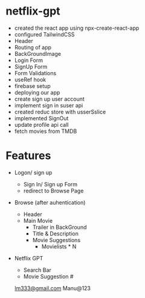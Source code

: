 # netflix-gpt

- created the react app using npx-create-react-app 
- configured TailwindCSS
- Header
- Routing of app
- BackGroundImage
- Login Form
- SignUp Form
- Form Validations
- useRef hook
- firebase setup
- deploying our app
- create sign up user account
- implement sign in suser api
- created reduc store with usserSslice
- implemented SignOut
- update profile api call
- fetch movies from TMDB

 
# Features
- Logon/ sign up
  - Sign In/ Sign up Form
  - redirect to Browse Page
- Browse (after auhentication)
  - Header
  - Main Movie
      - Trailer in BackGround
      - Title & Description
      - Movie Suggestions
         - Movielists * N
- Netflix GPT
  - Search Bar
  - Movie Suggestion  #

  lm333@gmail.com
  Manu@123
